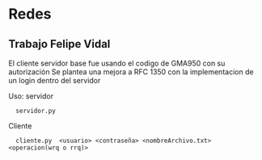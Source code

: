 # Redes

## Trabajo Felipe Vidal

El cliente servidor base fue usando el codigo de GMA950 con su autorización
Se plantea una mejora a RFC 1350 con la implementacion de un login dentro del servidor

  Uso:
  servidor
```
  servidor.py
```
  Cliente
```
  cliente.py  <usuario> <contraseña> <nombreArchivo.txt> <operacion(wrq o rrq)>
```
